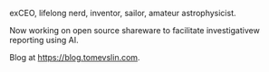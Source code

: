 exCEO, lifelong nerd, inventor, sailor, amateur astrophysicist.

Now working on open source shareware to facilitate investigativew reporting using AI.

Blog at https://blog.tomevslin.com.



<!---
tevslin/tevslin is a ✨ special ✨ repository because its `README.md` (this file) appears on your GitHub profile.
You can click the Preview link to take a look at your changes.
--->

